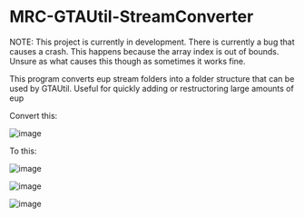 # MRC-GTAUtil-StreamConverter
NOTE: This project is currently in development. There is currently a bug that causes a crash. This happens because the array index is out of bounds. Unsure as what causes this though as sometimes it works fine.

This program converts eup stream folders into a folder structure that can be used by GTAUtil. Useful for quickly adding or restructoring large amounts of eup

Convert this:

![image](https://user-images.githubusercontent.com/96976330/186957390-7c4f386e-ad58-481e-98d7-a939ed666dfb.png)

To this:

![image](https://user-images.githubusercontent.com/96976330/186957608-11d7c383-5acf-4a9a-8ef0-8e18cd1261ec.png)

![image](https://user-images.githubusercontent.com/96976330/186957629-17671285-e1d1-4d14-ae81-3b0bba5770d5.png)

![image](https://user-images.githubusercontent.com/96976330/186957667-03af3e0d-30f0-4926-a81f-e1ef81b7a49e.png)



